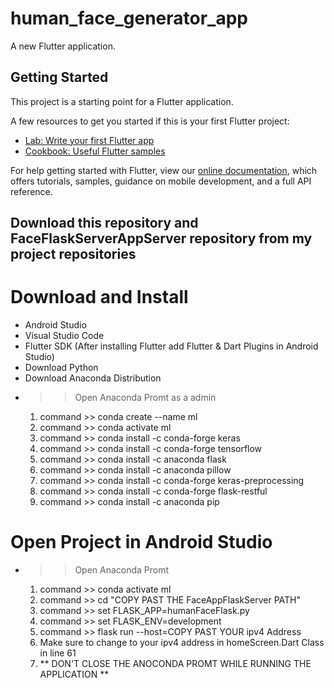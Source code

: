 # human_face_generator_app

A new Flutter application.

## Getting Started

This project is a starting point for a Flutter application.

A few resources to get you started if this is your first Flutter project:

- [Lab: Write your first Flutter app](https://flutter.dev/docs/get-started/codelab)
- [Cookbook: Useful Flutter samples](https://flutter.dev/docs/cookbook)

For help getting started with Flutter, view our
[online documentation](https://flutter.dev/docs), which offers tutorials,
samples, guidance on mobile development, and a full API reference.

## Download this repository and FaceFlaskServerAppServer repository from my project repositories

# Download and Install
- Android Studio
- Visual Studio Code 
- Flutter SDK (After installing Flutter add Flutter & Dart Plugins in Android Studio)
- Download Python
- Download Anaconda Distribution
- >> Open Anaconda Promt as a admin
    1) command >> conda create --name ml
    2) command >> conda activate ml
    3) command >> conda install -c conda-forge keras
    4) command >> conda install -c conda-forge tensorflow
    5) command >> conda install -c anaconda flask
    6) command >> conda install -c anaconda pillow
    7) command >> conda install -c conda-forge keras-preprocessing
    8) command >> conda install -c conda-forge flask-restful
    9) command >> conda install -c anaconda pip

# Open Project in Android Studio
- >> Open Anaconda Promt
    1) command >> conda activate ml
    2) command >> cd "COPY PAST THE FaceAppFlaskServer PATH"
    3) command >> set FLASK_APP=humanFaceFlask.py
    4) command >> set FLASK_ENV=development
    5) command >> flask run --host=COPY PAST YOUR ipv4 Address
    6) Make sure to change to your ipv4 address in homeScreen.Dart Class in line 61
    7) ** DON'T CLOSE THE ANOCONDA PROMT WHILE RUNNING THE APPLICATION **
  

